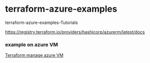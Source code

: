 # terraform-azure-examples
terraform-azure-examples-Tutorials

https://registry.terraform.io/providers/hashicorp/azurerm/latest/docs


### example on azure VM
[Terraform manage azure VM](azure-vm)
